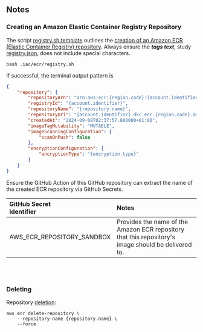 <br>

## Notes

### Creating an Amazon Elastic Container Registry Repository

The script [registry.sh.template](registry.sh.template) outlines the [creation of an Amazon ECR (Elastic Container Registry) repository](https://awscli.amazonaws.com/v2/documentation/api/latest/reference/ecr/create-repository.html).  Always ensure the _**tags text**_, study [registry.json](registry.json), does not include special characters.

```shell
bash .iac/ecr/registry.sh
```

If successful, the terminal output pattern is

```json
{
    "repository": {
        "repositoryArn": "arn:aws:ecr:{region.code}:{account.identifier}:repository/{repository.name}",
        "registryId": "{account.identifier}",
        "repositoryName": "{repository.name}",
        "repositoryUri": "{account.identifier}.dkr.ecr.{region.code}.amazonaws.com/{repository.name}",
        "createdAt": "2024-09-08T02:37:57.880000+01:00",
        "imageTagMutability": "MUTABLE",
        "imageScanningConfiguration": {
            "scanOnPush": false
        },
        "encryptionConfiguration": {
            "encryptionType": "{encryption.type}"
        }
    }
}
```

Ensure the GitHub Action of this GitHub repository can extract the name of the created ECR repository via GitHub Secrets.

| GitHub Secret<br>Identifier | Notes                                                                                               |
|:----------------------------|:----------------------------------------------------------------------------------------------------|
| AWS_ECR_REPOSITORY_SANDBOX  | Provides the name of the Amazon ECR repository that this repository's image should be delivered to. |


<br>
<br>


### Deleting


Repository [deletion](https://awscli.amazonaws.com/v2/documentation/api/latest/reference/ecr/delete-repository.html):

```shell
aws ecr delete-repository \
    --repository-name {repository.name} \
    --force
```

<br>
<br>

<br>
<br>

<br>
<br>

<br>
<br>
